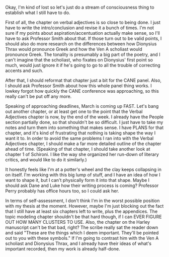 Okay, I'm kind of lost so let's just do a stream of consciousness thing to establish what I still have to do.

First of all, the chapter on verbal adjectives is so close to being done. I just have to write the intro/conclusion and revise it a bunch of times. I'm not sure if my points about aspiration/accentuation actually make sense, so I'll have to ask Professor Smith about that. If those turn out to be valid points, I should also do more research on the differences between how Dionysius Thrax would pronounce Greek and how the Ven A scholiast would pronounce Greek. The tonality is presumably a big part of the poetry, and I can't imagine that the scholiast, who fixates on Dionysius' first point so much, would just ignore it if he's going to go to all the trouble of correcting accents and such. 

After that, I should reformat that chapter just a bit for the CANE panel. Also, I should ask Professor Smith about how this whole panel thing works. I lowkey forgot how quickly the CANE conference was approaching, so this really can't be put off any more.

Speaking of approaching deadlines, March is coming up FAST. Let's bang out another chapter, or at least get one to the point that the Verbal Adjectives chapter is now, by the end of the week. I already have the People section partially done, so that shouldn't be so difficult. I just have to take my notes and turn them into something that makes sense. I have PLANS for that chapter, and it's kind of frustrating that nothing is taking shape the way I want it to. In order to avoid the same problems I ran into with the Verbal Adjectives chapter, I should make a far more detailed outline of the chapter ahead of time. (Speaking of that chapter, I should take another look at chapter 1 of Schironi. I like the way she organized her run-down of literary critics, and would like to do it similarly.)

It honestly feels like I'm at a potter's wheel and the clay keeps collapsing in on itself. I'm working with this big lump of stuff, and I have an idea of how I want to shape it, but I can't physically form it into that shape. Maybe I should ask Dane and Luke how their writing process is coming? Professor Perry probably has office hours too, so I could ask her. 

In terms of self-assessment, I don't think I'm in the worst possible position with my thesis at the moment. However, maybe I'm just blocking out the fact that I still have at least six chapters left to write, plus the appendices. The topic modeling chapter shouldn't be that hard though, if I can EVER FIGURE OUT HOW MANY CLUSTERS TO USE. Also, the chapter on the Harley manuscript can't be that bad, right? The scribe really sat the reader down and said "These are the things which I deem important. They'll be pointed out to you with these symbols." If I'm going to contrast him with the Ven A scholiast and Dionysius Thrax, and I already have their ideas of what's important recorded, then my work is already half-done.

